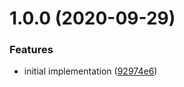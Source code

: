 # 1.0.0 (2020-09-29)


### Features

* initial implementation ([92974e6](https://github.com/newrelic/nr1-alerts-los-migrator/commit/92974e641af46ef8d04268a3c3143d366e57749a))
